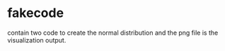 # fakecode

contain two code to create the normal distribution and the png file is the visualization output.
